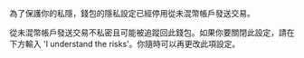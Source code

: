 為了保護你的私隱，錢包的隱私設定已經停用從未混幣帳戶發送交易。

從未混幣帳戶發送交易不私密且可能被追蹤回此錢包。如果你要關閉此設定，請在下方輸入 'I understand the risks'。你隨時可以再更改此項設定。
